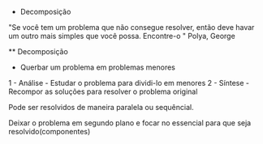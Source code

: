 * Decomposição

"Se você tem um problema que não consegue resolver, então deve havar um outro mais simples que você possa. Encontre-o " Polya, George

** Decomposição
- Querbar um problema em problemas menores

1 - Análise
    - Estudar o problema para dividi-lo em menores
2 - Síntese
    - Recompor as soluções para resolver o problema original

Pode ser resolvidos de maneira paralela ou sequêncial.

Deixar o problema em segundo plano e focar no essencial para que seja resolvido(componentes)
